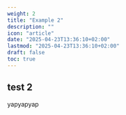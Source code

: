 ```yaml
---
weight: 2
title: "Example 2"
description: ""
icon: "article"
date: "2025-04-23T13:36:10+02:00"
lastmod: "2025-04-23T13:36:10+02:00"
draft: false
toc: true
---
```


## test 2
yapyapyap